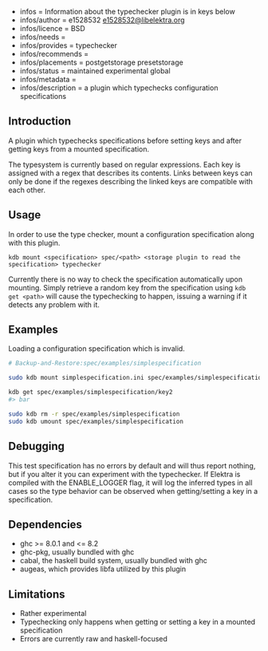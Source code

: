 - infos = Information about the typechecker plugin is in keys below
- infos/author = e1528532 <e1528532@libelektra.org>
- infos/licence = BSD
- infos/needs = 
- infos/provides = typechecker
- infos/recommends =
- infos/placements = postgetstorage presetstorage
- infos/status = maintained experimental global
- infos/metadata =
- infos/description = a plugin which typechecks configuration specifications

## Introduction

A plugin which typechecks specifications before setting keys and after getting keys from
a mounted specification.

The typesystem is currently based on regular expressions. Each key is assigned with a regex
that describes its contents. Links between keys can only be done if the regexes describing 
the linked keys are compatible with each other.

## Usage

In order to use the type checker, mount a configuration specification along with this
plugin. 

`kdb mount <specification> spec/<path> <storage plugin to read the specification> typechecker`

Currently there is no way to check the specification automatically upon mounting. Simply 
retrieve a random key from the specification using `kdb get <path>` will cause
the typechecking to happen, issuing a warning if it detects any problem with it.

## Examples

Loading a configuration specification which is invalid.

```sh
# Backup-and-Restore:spec/examples/simplespecification

sudo kdb mount simplespecification.ini spec/examples/simplespecification ini typechecker

kdb get spec/examples/simplespecification/key2
#> bar

sudo kdb rm -r spec/examples/simplespecification
sudo kdb umount spec/examples/simplespecification
```

## Debugging

This test specification has no errors by default and will thus report nothing,
but if you alter it you can experiment with the typechecker. If Elektra is compiled
with the ENABLE_LOGGER flag, it will log the inferred types in all cases so the
type behavior can be observed when getting/setting a key in a specification.

## Dependencies

* ghc >= 8.0.1 and <= 8.2
* ghc-pkg, usually bundled with ghc
* cabal, the haskell build system, usually bundled with ghc
* augeas, which provides libfa utilized by this plugin

## Limitations

- Rather experimental
- Typechecking only happens when getting or setting
a key in a mounted specification
- Errors are currently raw and haskell-focused
